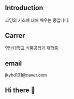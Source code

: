 ## Introduction
코딩의 기초에 대해 배우는 중입니다.

## Carrer
영남대학교 식품공학과 재학중

## email
jkyhd101@naver.com






## Hi there 👋

<!--
**jkyhd101/jkyhd101** is a ✨ _special_ ✨ repository because its `README.md` (this file) appears on your GitHub profile.

Here are some ideas to get you started:

- 🔭 I’m currently working on ...
- 🌱 I’m currently learning ...
- 👯 I’m looking to collaborate on ...
- 🤔 I’m looking for help with ...
- 💬 Ask me about ...
- 📫 How to reach me: ...
- 😄 Pronouns: ...
- ⚡ Fun fact: ...
-->
